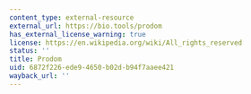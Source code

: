 ```yaml
---
content_type: external-resource
external_url: https://bio.tools/prodom
has_external_license_warning: true
license: https://en.wikipedia.org/wiki/All_rights_reserved
status: ''
title: Prodom
uid: 6872f226-ede9-4650-b02d-b94f7aaee421
wayback_url: ''
---
```


